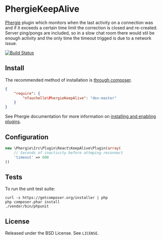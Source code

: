 # PhergieKeepAlive

[Phergie](http://github.com/phergie/phergie-irc-bot-react/) plugin which monitors when the last activity on a connection was and if it exceeds a certain time limit the correction is closed and re-created. Server ping/pongs are included, so in a slow chat room there would stil be enough activity and the only time the timeout trigged is due to a network issue.

[![Build Status](https://secure.travis-ci.org/nfauchelle/PhergieKeepAlive.png?branch=master)](http://travis-ci.org/nfauchelle/PhergieKeepAlive)

## Install

The recommended method of installation is [through composer](http://getcomposer.org).

```JSON
{
    "require": {
        "nfauchelle\PhergieKeepAlive": "dev-master"
    }
}
```

See Phergie documentation for more information on
[installing and enabling plugins](https://github.com/phergie/phergie-irc-bot-react/wiki/Usage#plugins).

## Configuration

```php
new \Phergie\Irc\Plugin\React\KeepAlive\Plugin(array(
    // Seconds of inactivity before attmping reconnect
    'timeout' => 600
))
```

## Tests

To run the unit test suite:

```
curl -s https://getcomposer.org/installer | php
php composer.phar install
./vendor/bin/phpunit
```

## License

Released under the BSD License. See `LICENSE`.
